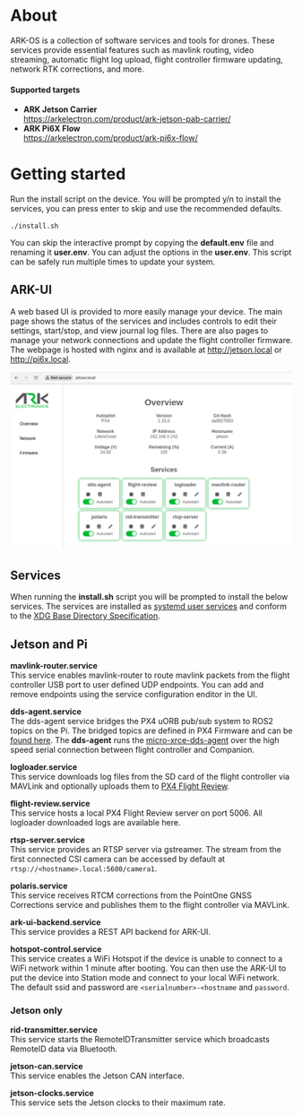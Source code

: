 # About
ARK-OS is a collection of software services and tools for drones. These services provide essential features such as mavlink routing, video streaming, automatic flight log upload, flight controller firmware updating, network RTK corrections, and more.

#### Supported targets
- **ARK Jetson Carrier** <br> https://arkelectron.com/product/ark-jetson-pab-carrier/
- **ARK Pi6X Flow** <br> https://arkelectron.com/product/ark-pi6x-flow/

# Getting started
Run the install script on the device. You will be prompted y/n to install the services, you can press enter to skip and use the recommended defaults.
```
./install.sh
```
You can skip the interactive prompt by copying the **default.env** file and renaming it **user.env**. You can adjust the options in the **user.env**. This script can be safely run multiple times to update your system.

## ARK-UI
A web based UI is provided to more easily manage your device. The main page shows the status of the services and includes controls to edit their settings, start/stop, and view journal log files. There are also pages to manage your network connections and update the flight controller firmware. The webpage is hosted with nginx and is available at http://jetson.local or http://pi6x.local.

![alt text](ark-ui.png)

## Services
When running the **install.sh** script you will be prompted to install the below services. The services are installed as [systemd user services](https://www.unixsysadmin.com/systemd-user-services/) and conform to the [XDG Base Directory Specification](https://specifications.freedesktop.org/basedir-spec/latest/index.html).

## Jetson and Pi

**mavlink-router.service** <br>
This service enables mavlink-router to route mavlink packets from the flight controller USB port to user defined UDP endpoints. You can add and remove endpoints using the service configuration enditor in the UI.

**dds-agent.service** <br>
The dds-agent service bridges the PX4 uORB pub/sub system to ROS2 topics on the Pi. The bridged topics are defined in PX4 Firmware and can be [found here](https://github.com/PX4/PX4-Autopilot/blob/main/src/modules/uxrce_dds_client/dds_topics.yaml). The **dds-agent** runs the [micro-xrce-dds-agent](https://github.com/eProsima/Micro-XRCE-DDS-Agent) over the high speed serial connection between flight controller and Companion.

**logloader.service** <br>
This service downloads log files from the SD card of the flight controller via MAVLink and optionally uploads them to [PX4 Flight Review](https://review.px4.io/).

**flight-review.service** <br>
This service hosts a local PX4 Flight Review server on port 5006. All logloader downloaded logs are available here.

**rtsp-server.service** <br>
This service provides an RTSP server via gstreamer. The stream from the first connected CSI camera can be accessed by default at `rtsp://<hostname>.local:5600/camera1`.

**polaris.service** <br>
This service receives RTCM corrections from the PointOne GNSS Corrections service and publishes them to the flight controller via MAVLink.

**ark-ui-backend.service** <br>
This service provides a REST API backend for ARK-UI.

**hotspot-control.service** <br>
This service creates a WiFi Hotspot if the device is unable to connect to a WiFi network within 1 minute after booting. You can then use the ARK-UI to put the device into Station mode and connect to your local WiFi network. The default ssid and password are `<serialnumber>-<hostname` and `password`.

### Jetson only

**rid-transmitter.service** <br>
This service starts the RemoteIDTransmitter service which broadcasts RemoteID data via Bluetooth.

**jetson-can.service** <br>
This service enables the Jetson CAN interface.

**jetson-clocks.service** <br>
This service sets the Jetson clocks to their maximum rate.
